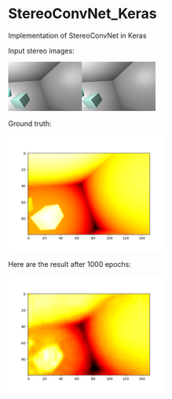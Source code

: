 # StereoConvNet_Keras
Implementation of StereoConvNet in Keras

Input stereo images:

<img src="images/Stereoimages.png" alt="input images" class="inline"/>

Ground truth:

<img src="images/gt.png" alt="gt" class="inline" width="320" height="238" />

Here are the result after 1000 epochs:

<img src="images/predicted.png" alt="predicted" class="inline" width="320" height="238"/>




